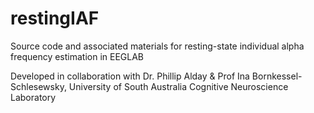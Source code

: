 # restingIAF
Source code and associated materials for resting-state individual alpha frequency estimation in EEGLAB

Developed in collaboration with Dr. Phillip Alday & Prof Ina Bornkessel-Schlesewsky, University of South Australia Cognitive Neuroscience Laboratory
